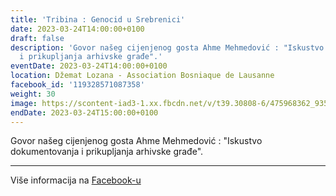 ```yaml
---
title: 'Tribina : Genocid u Srebrenici'
date: 2023-03-24T14:00:00+0100
draft: false
description: 'Govor našeg cijenjenog gosta Ahme Mehmedović : "Iskustvo dokumentovanja
  i prikupljanja arhivske građe".'
eventDate: 2023-03-24T14:00:00+0100
location: Džemat Lozana - Association Bosniaque de Lausanne
facebook_id: '119328571087358'
weight: 30
image: https://scontent-iad3-1.xx.fbcdn.net/v/t39.30808-6/475968362_935496025377664_1254503329331924344_n.jpg?_nc_cat=109&ccb=1-7&_nc_sid=9e60e4&_nc_ohc=FACDhbIpc2UQ7kNvwHtjDhw&_nc_oc=AdlLIKqLamaevp4PNyHBzvXKyRUD7rihB3r__Vr-IgJBQCQhoJxCK_lH6QUO4EdBXz8&_nc_zt=23&_nc_ht=scontent-iad3-1.xx&edm=ABTKTjYEAAAA&_nc_gid=SWBkkoc4icEVA8lMHnHZwA&oh=00_AfYYMd7JIE6YJgBu3QiAC7vUJaFOJ5vIMQDLIExJOPfOOg&oe=68D28C47
endDate: 2023-03-24T15:00:00+0100
---
```


Govor našeg cijenjenog gosta Ahme Mehmedović : "Iskustvo dokumentovanja i prikupljanja arhivske građe".

---

Više informacija na [Facebook-u](https://facebook.com/events/119328571087358)